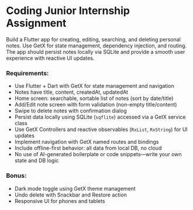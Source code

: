 # Coding Junior Internship Assignment

Build a Flutter app for creating, editing, searching, and deleting personal notes. Use GetX for state management, dependency injection, and routing. The app should persist notes locally via SQLite and provide a smooth user experience with reactive UI updates.

### Requirements:

- Use Flutter + Dart with GetX for state management and navigation
- Notes have title, content, createdAt, updatedAt
- Home screen: searchable, sortable list of notes (sort by date/title)
- Add/Edit note screen with form validation (non-empty title/content)
- Swipe to delete notes with confirmation dialog
- Persist data locally using SQLite (`sqflite`) accessed via a GetX service class
- Use GetX Controllers and reactive observables (`RxList`, `RxString`) for UI updates
- Implement navigation with GetX named routes and bindings
- Include offline-first behavior: all data from local DB, no cloud
- No use of AI-generated boilerplate or code snippets—write your own state and DB logic

### Bonus:

- Dark mode toggle using GetX theme management
- Undo delete with Snackbar and Restore action
- Responsive UI for phones and tablets
